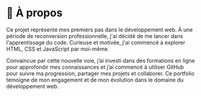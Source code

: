 # 🌱 À propos
Ce projet représente mes premiers pas dans le développement web. À une période de reconversion professionnelle, j'ai décidé de me lancer dans l'apprentissage du code. Curieuse et motivée, j'ai commencé à explorer HTML, CSS et JavaScript par moi-même.

Convaincue par cette nouvelle voie, j’ai investi dans des formations en ligne pour approfondir mes connaissances et j’ai commencé à utiliser GitHub pour suivre ma progression, partager mes projets et collaborer. Ce portfolio témoigne de mon engagement et de mon évolution dans le domaine du développement web.
